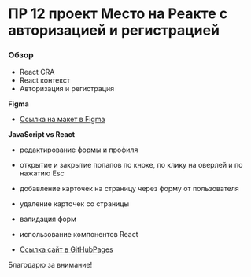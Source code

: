 # ПР 12 проект Место на Реакте с авторизацией и регистрацией

### Обзор

* React CRA
* React контекст
* Aвторизация и регистрация

**Figma**

* [Ссылка на макет в Figma](https://www.figma.com/file/5H3gsn5lIGPwzBPby9jAOo/Sprint-14-RU?node-id=0%3A1)

**JavaScript vs React**

* редактирование формы и профиля
* открытие и закрытие попапов по кноке, по клику на оверлей и по нажатию Esc
* добавление карточек на страницу через форму от пользователя
* удаление карточек со страницы
* валидация форм
* использование компонентов React


* [Ссылка сайт в GitHubPages](https://tati-tati.github.io/react-mesto-auth/)

Благодарю за внимание!

